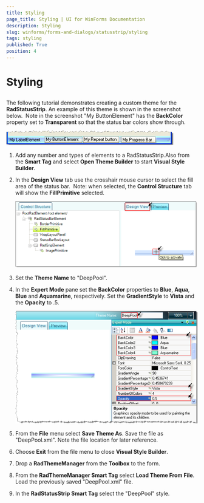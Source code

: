 ```yaml
---
title: Styling
page_title: Styling | UI for WinForms Documentation
description: Styling
slug: winforms/forms-and-dialogs/statusstrip/styling
tags: styling
published: True
position: 4
---
```


# Styling
 

## 

The following tutorial demonstrates creating a custom theme for the __RadStatusStrip__. An example of this theme is shown in the screenshot below.  Note in the screenshot "My ButtonElement" has the __BackColor__ property set to __Transparent__ so that the status bar colors show through.

![forms-and-dialogs-statusstrip-styling 001](images/forms-and-dialogs-statusstrip-styling001.png)

1. Add any number and types of elements to a RadStatusStrip.Also from the __Smart Tag__ and select __Open Theme Builder__ to start __Visual Style Builder__.

1. In the __Design View__ tab use the crosshair mouse cursor to select the fill area of the status bar.  Note: when selected, the __Control Structure__ tab will show the __FillPrimitive__ selected.
         
	![forms-and-dialogs-statusstrip-styling 002](images/forms-and-dialogs-statusstrip-styling002.png)

1. Set the __Theme Name__ to "DeepPool".

1. In the __Expert Mode__ pane set the __BackColor__ properties to __Blue__, __Aqua__, __Blue__ and __Aquamarine__, respectively. Set the __GradientStyle__ to __Vista__ and the __Opacity__ to .5.

	![forms-and-dialogs-statusstrip-styling 003](images/forms-and-dialogs-statusstrip-styling003.png)

1. From the __File__ menu select __Save Theme As__. Save the file as "DeepPool.xml". Note the file location for later reference.

1. Choose __Exit__ from the file menu to close __Visual Style Builder__.

1. Drop a __RadThemeManager__ from the __Toolbox__ to the form.

1. From the __RadThemeManager Smart Tag__ select __Load Theme From File__. Load the previously saved "DeepPool.xml" file.

1. In the __RadStatusStrip Smart Tag__ select the "DeepPool" style.
